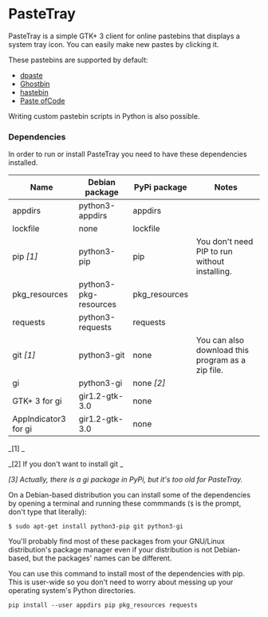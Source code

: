 # PasteTray

PasteTray is a simple GTK+ 3 client for online pastebins that displays a
system tray icon. You can easily make new pastes by clicking it.

These pastebins are supported by default:

- [dpaste](http://dpaste.com/)
- [Ghostbin](https://ghostbin.com/)
- [hastebin](http://hastebin.com/)
- [Paste ofCode](http://paste.ofcode.org/)

Writing custom pastebin scripts in Python is also possible.

### Dependencies

In order to run or install PasteTray you need to have these dependencies
installed.

| Name                  | Debian package        | PyPi package  | Notes
|-----------------------|-----------------------|---------------|----------
| appdirs               | python3-appdirs       | appdirs       | 
| lockfile              | none                  | lockfile      |
| pip _[1]_             | python3-pip           | pip           | You don't need PIP to run without installing. |
| pkg_resources         | python3-pkg-resources | pkg_resources |
| requests              | python3-requests      | requests      |
| git _[1]_             | python3-git           | none          | You can also download this program as a zip file.
| gi                    | python3-gi            | none _[2]_    |
| GTK+ 3 for gi         | gir1.2-gtk-3.0        | none          |
| AppIndicator3 for gi  | gir1.2-gtk-3.0        | none          |

_[1] _

_[2] If you don't want to install git _

_[3] Actually, there is a gi package in PyPi, but it's too old for
PasteTray._

On a Debian-based distribution you can install some of the dependencies
by opening a terminal and running these commmands (`$` is the prompt,
don't type that literally):

    $ sudo apt-get install python3-pip git python3-gi 

You'll probably find most of these packages from your GNU/Linux
distribution's package manager even if your distribution is not
Debian-based, but the packages' names can be different.

You can use this command to install most of the dependencies with pip.
This is user-wide so you don't need to worry about messing up your
operating system's Python directories.

    pip install --user appdirs pip pkg_resources requests

